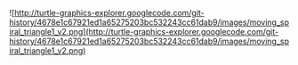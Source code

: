 ![http://turtle-graphics-explorer.googlecode.com/git-history/4678e1c67921ed1a65275203bc532243cc61dab9/images/moving_spiral_triangle1_v2.png](http://turtle-graphics-explorer.googlecode.com/git-history/4678e1c67921ed1a65275203bc532243cc61dab9/images/moving_spiral_triangle1_v2.png)